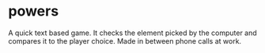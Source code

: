 # powers

A quick text based game. It checks the element picked by the computer and compares it to the player choice.
Made in between phone calls at work.
